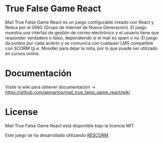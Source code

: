 # True False Game React

Mail True False Game React es un juego configurable creado con React y Redux por el GING (Grupo de Internet de Nueva Generación).
El juego muestra una interfaz de gestión de correo electrónico y el usuario tiene que responder verdadero o falso, dependiendo si el mail es spam o no.
El juego da puntos por cada acierto y se comunica con cualquier LMS compatible con SCORM (p.e. Moodle) para dejar la nota, por lo que puede ser utilizado en cursos online.


# Documentación
Visite la wiki para obtener documentación -> https://github.com/aemartos/mail_true_false_game_react/wiki


# License

Mail True False Game React está disponible bajo la licencia MIT.

Este juego se ha desarrollado utilizando [RESCORM](https://github.com/agordillo/RESCORM).

